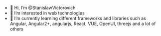 - 👋 Hi, I’m @StanislawVictorovich
- 👀 I’m interested in web technologies
- 🌱 I’m currently learning different frameworks and libraries such as Angular, Angular2+, angularjs, React, VUE, OpenUI, threejs and a lot of others

<!---
StanislawVictorovich/StanislawVictorovich is a ✨ special ✨ repository because its `README.md` (this file) appears on your GitHub profile.
You can click the Preview link to take a look at your changes.
--->
